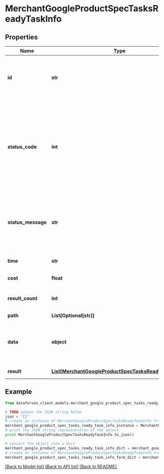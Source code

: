 # MerchantGoogleProductSpecTasksReadyTaskInfo


## Properties

Name | Type | Description | Notes
------------ | ------------- | ------------- | -------------
**id** | **str** | task identifier unique task identifier in our system in the UUID format | [optional] 
**status_code** | **int** | status code of the task generated by DataForSEO, can be within the following range: 10000-60000 you can find the full list of the response codes here | [optional] 
**status_message** | **str** | informational message of the task you can find the full list of general informational messages here | [optional] 
**time** | **str** | execution time, seconds | [optional] 
**cost** | **float** | total tasks cost, USD | [optional] 
**result_count** | **int** | number of elements in the result array | [optional] 
**path** | **List[Optional[str]]** | URL path | [optional] 
**data** | **object** | contains the same parameters that you specified in the POST request | [optional] 
**result** | [**List[MerchantGoogleProductSpecTasksReadyResultInfo]**](MerchantGoogleProductSpecTasksReadyResultInfo.md) | array of results | [optional] 

## Example

```python
from dataforseo_client.models.merchant_google_product_spec_tasks_ready_task_info import MerchantGoogleProductSpecTasksReadyTaskInfo

# TODO update the JSON string below
json = "{}"
# create an instance of MerchantGoogleProductSpecTasksReadyTaskInfo from a JSON string
merchant_google_product_spec_tasks_ready_task_info_instance = MerchantGoogleProductSpecTasksReadyTaskInfo.from_json(json)
# print the JSON string representation of the object
print MerchantGoogleProductSpecTasksReadyTaskInfo.to_json()

# convert the object into a dict
merchant_google_product_spec_tasks_ready_task_info_dict = merchant_google_product_spec_tasks_ready_task_info_instance.to_dict()
# create an instance of MerchantGoogleProductSpecTasksReadyTaskInfo from a dict
merchant_google_product_spec_tasks_ready_task_info_form_dict = merchant_google_product_spec_tasks_ready_task_info.from_dict(merchant_google_product_spec_tasks_ready_task_info_dict)
```
[[Back to Model list]](../README.md#documentation-for-models) [[Back to API list]](../README.md#documentation-for-api-endpoints) [[Back to README]](../README.md)



